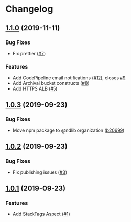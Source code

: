 # Changelog

## [1.1.0](https://github.com/ndlib/ndlib-cdk/compare/v1.0.3...v1.1.0) (2019-11-11)

### Bug Fixes

* Fix prettier ([#7](https://github.com/ndlib/ndlib-cdk/pull/7))

### Features

* Add CodePipeline email notifications ([#12](https://github.com/ndlib/ndlib-cdk/pull/12)), closes [#9](https://github.com/ndlib/ndlib-cdk/issues/9)
* Add Archival bucket constructs ([#8](https://github.com/ndlib/ndlib-cdk/pull/8))
* Add HTTPS ALB ([#5](https://github.com/ndlib/ndlib-cdk/pull/5))

## [1.0.3](https://github.com/ndlib/ndlib-cdk/compare/v1.0.2...v1.0.3) (2019-09-23)

### Bug Fixes

* Move npm package to @ndlib organization ([b20699](https://github.com/ndlib/ndlib-cdk/commit/b20699374a22b2424bfce961359034a635a05df7))

## [1.0.2](https://github.com/ndlib/ndlib-cdk/compare/v1.0.1...v1.0.2) (2019-09-23)

### Bug Fixes

* Fix publishing issues ([#3](https://github.com/ndlib/ndlib-cdk/pull/3))

## [1.0.1](https://github.com/ndlib/ndlib-cdk/compare/feb80590339abc48a582502704cd4ee108e2041c...v1.0.1) (2019-09-23)

### Features

* Add StackTags Aspect ([#1](https://github.com/ndlib/ndlib-cdk/pull/1))
